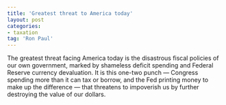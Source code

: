```yaml
---
title: 'Greatest threat to America today'
layout: post
categories:
- taxation
tag: 'Ron Paul'
---
```


The greatest threat facing America today is the disastrous fiscal policies of our own government, marked by shameless deficit spending and Federal Reserve currency devaluation. It is this one-two punch — Congress spending more than it can tax or borrow, and the Fed printing money to make up the difference — that threatens to impoverish us by further destroying the value of our dollars.